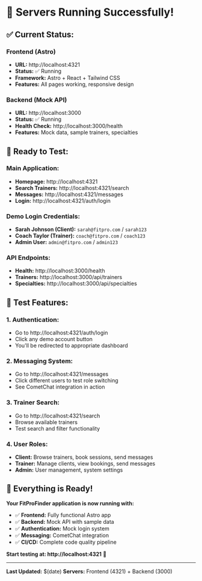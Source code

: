 # 🚀 Servers Running Successfully!

## ✅ **Current Status:**

### **Frontend (Astro)**
- **URL:** http://localhost:4321
- **Status:** ✅ Running
- **Framework:** Astro + React + Tailwind CSS
- **Features:** All pages working, responsive design

### **Backend (Mock API)**
- **URL:** http://localhost:3000
- **Status:** ✅ Running
- **Health Check:** http://localhost:3000/health
- **Features:** Mock data, sample trainers, specialties

## 🎯 **Ready to Test:**

### **Main Application:**
- **Homepage:** http://localhost:4321
- **Search Trainers:** http://localhost:4321/search
- **Messages:** http://localhost:4321/messages
- **Login:** http://localhost:4321/auth/login

### **Demo Login Credentials:**
- **Sarah Johnson (Client):** `sarah@fitpro.com` / `sarah123`
- **Coach Taylor (Trainer):** `coach@fitpro.com` / `coach123`
- **Admin User:** `admin@fitpro.com` / `admin123`

### **API Endpoints:**
- **Health:** http://localhost:3000/health
- **Trainers:** http://localhost:3000/api/trainers
- **Specialties:** http://localhost:3000/api/specialties

## 🧪 **Test Features:**

### **1. Authentication:**
- Go to http://localhost:4321/auth/login
- Click any demo account button
- You'll be redirected to appropriate dashboard

### **2. Messaging System:**
- Go to http://localhost:4321/messages
- Click different users to test role switching
- See CometChat integration in action

### **3. Trainer Search:**
- Go to http://localhost:4321/search
- Browse available trainers
- Test search and filter functionality

### **4. User Roles:**
- **Client:** Browse trainers, book sessions, send messages
- **Trainer:** Manage clients, view bookings, send messages
- **Admin:** User management, system settings

## 🎉 **Everything is Ready!**

**Your FitProFinder application is now running with:**
- ✅ **Frontend:** Fully functional Astro app
- ✅ **Backend:** Mock API with sample data
- ✅ **Authentication:** Mock login system
- ✅ **Messaging:** CometChat integration
- ✅ **CI/CD:** Complete code quality pipeline

**Start testing at: http://localhost:4321** 🚀

---

**Last Updated:** $(date)
**Servers:** Frontend (4321) + Backend (3000)
